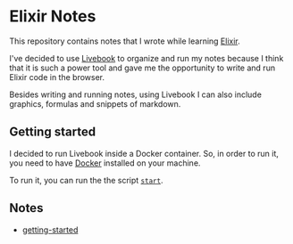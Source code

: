 # Elixir Notes

This repository contains notes that I wrote while learning [Elixir](https://elixir-lang.org/).

I've decided to use [Livebook](https://livebook.dev/) to organize and run my notes because I think that it is such a power tool and gave me the opportunity to write and run Elixir code in the browser.

Besides writing and running notes, using Livebook I can also include graphics, formulas and snippets of markdown.

## Getting started

I decided to run Livebook inside a Docker container. So, in order to run it, you need to have [Docker](https://www.docker.com/) installed on your machine.

To run it, you can run the the script [`start`](./start).

## Notes

- [getting-started](./getting-started)
